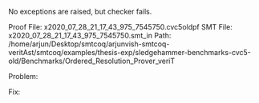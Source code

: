 No exceptions are raised, but checker fails.

Proof File: x2020_07_28_21_17_43_975_7545750.cvc5oldpf
SMT File: x2020_07_28_21_17_43_975_7545750.smt_in
Path: /home/arjun/Desktop/smtcoq/arjunvish-smtcoq-veritAst/smtcoq/examples/thesis-exp/sledgehammer-benchmarks-cvc5-old/Benchmarks/Ordered_Resolution_Prover_veriT

Problem:

Fix:
